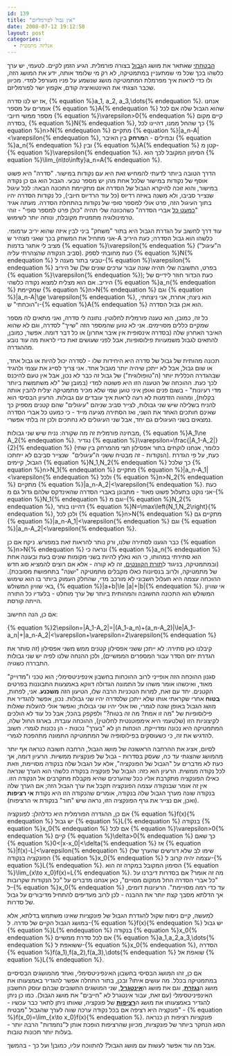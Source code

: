 ```yaml
---
id: 139
title: "אין גבול לפורמליזם"
date: 2008-07-12 19:12:58
layout: post
categories: 
  - אנליזה מתמטית
---
```

<a href="http://www.gadial.net/2008/06/17/infinite_series/">הבטחתי</a> שאתאר את מושג ה<a href="http://he.wikipedia.org/wiki/%D7%92%D7%91%D7%95%D7%9C_(%D7%9E%D7%AA%D7%9E%D7%98%D7%99%D7%A7%D7%94)">גבול</a> בצורה פורמלית. הגיע הזמן לקיים. לטעמי, יש ערך כלשהו בכך שכל מי שמתעניין במתמטיקה, לא רק מי שלומד אותה, ידע את המושג הזה, ולו כדי לראות איך מפרמלת המתמטיקה מושג שנשמע על פניו מעורפל למדי. מכיוון שכבר הצגתי את האינטואיציה קודם, אקפוץ ישר לפורמליזם.

אז יש לנו סדרה, {% equation %}a_1, a_2, a_3,\dots{% endequation %}. אנחנו אומרים על מספר {% equation %}A{% endequation %} שהוא הגבול שלה אם לכל מספר ממשי חיובי {% equation %}\varepsilon&gt;0{% endequation %} קיים מקום בסדרה, {% equation %}N{% endequation %}, כך שהחל ממנו, דהיינו לכל {% equation %}n&gt;N{% endequation %} מתקיים {% equation %}|a_n-A|&lt;\varepsilon{% endequation %}, ובמילים - ה<strong>מרחק</strong> בין האיבר {% equation %}a_n{% endequation %} ובין {% equation %}A{% endequation %} קטן מ-{% equation %}\varepsilon{% endequation %}. הסימון המקובל לכך הוא {% equation %}\lim_{n\to\infty}a_n=A{% endequation %}.

הדרך הטובה ביותר לדעתי להמחיש זאת היא עם נקודות במישור. "סדרה" היא פשוט אוסף של נקודות במישור שלכל אחת מהן יש מספר טבעי. הגבול הוא גם כן נקודה במישור, והוא זוכה להיקרא הגבול של הסדרה אם מתקיימת התכונה הבאה: לכל עיגול שנצייר סביבו, ולא משנה באיזה רדיוס (כל עוד הרדיוס חיובי), כל נקודות הסדרה יהיו בתוך העיגול הזה, פרט אולי למספר סופי של נקודות בהתחלת הסדרה. מעתה אגיד "<a href="http://he.wikipedia.org/wiki/%D7%9B%D7%9E%D7%A2%D7%98_%D7%9B%D7%9C_(%D7%9E%D7%AA%D7%9E%D7%98%D7%99%D7%A7%D7%94)">כמעט כל</a> אברי הסדרה" כשהכוונה שלי תהיה "כולן פרט למספר סופי" - זוהי טרמינולוגיה מתמטית מקובלת, ונוחה יותר לשימוש.

עוד דרך לחשוב על הגדרת הגבול היא בתור "משחק" ביני לבין איזה שהוא יריב ערמומי. אני מתחיל את המשחק בכך שאני מצהיר ש-A כלשהו הוא גבול הסדרה; כעת היריב מציב לי אתגר בדמות {% equation %}\varepsilon{% endequation %} (ה"עיגול" סביב הנקודה שהצהרתי עליה). כעת מחובתי לספק {% equation %}N{% endequation %} טבעי בתור מענה ל-{% equation %}\varepsilon{% endequation %} של היריב (בפרט, התשובה שלי תהיה שונה עבור ערכים שונים של {% equation %}\varepsilon{% endequation %}); כעת הכדור חוזר לידיים של היריב. אם הוא מצליח למצוא נקודה כלשהי {% equation %}a_n{% endequation %} שמקיימת {% equation %}n&gt;N{% endequation %} וגם {% equation %}|a_n-A|\ge \varepsilon{% endequation %}, הוא ניצח; אחרת, אני ניצחתי, ו"הוכחתי" ש-{% equation %}A{% endequation %} הוא אכן גבול הסדרה.

כל זה, כמובן, הוא טענה פורמלית לחלוטין. נתונה לי סדרה, ואני מתאים לה מספר שמקיים כללים מסויימים. אני לא טוען שהמספר הזה "שייך" לסדרה, וגם לא שהוא האיבר האחרון שלה (בסדרה אינסופית אין איבר אחרון) או כל דבר דומה. אפשר, כמובן, להתאים לגבול משמעויות פילוסופיות, אבל לפני שעושים זאת כדי לראות מה עוד נובע מההגדרה.

תכונה מהותית של גבול של סדרה היא היחידות שלו - לסדרה יכול להיות או גבול אחד, או שום גבול, אבל לא ייתכן שיהיה יותר מגבול אחד. אני צריך לסייג את עצמי ולהגיד שבהגדרה הכללית יותר (ה"טופולוגית") של גבול זה כבר לא נכון, אבל אין טעם להיכנס לכך כעת. ההוכחה של הטענה הזו היא פשוטה למדי (במובן של "לא משתמשת ביותר מדי רעיונות" - בשום פנים ואופן איני טוען שמי שלא מכיר מתמטיקה יצליח להבין אותה בקלות), ומהווה הזדמנות לא רעה לראות איך עובדים עם גבולות. הרעיון הבסיסי הוא להניח בשלילה שיש שני גבולות, לצייר סביב שניהם "עיגולים" שהם קטנים מספיק כך שאינם חותכים האחד את השני, ואז הסתירה מגיעה מייד - כי כמעט כל אברי הסדרה נמצאים בשני העיגולים גם יחד, אבל שני העיגולים לא נחתכים ולכן זה בלתי אפשרי.

מבחינה פורמלית זה מה שקורה: נניח שיש שני גבולות, {% equation %}A_1\ne A_2{% endequation %}. נגדיר {% equation %}\varepsilon=\frac{|A_1-A_2|}{2}{% endequation %} (כלומר, אנחנו לוקחים בתור אפסילון חצי מהמרחק בין שתי הנקודות - זה מבטיח ששני ה"עיגולים"  שנצייר סביבם לא ייחתכו). כעת, על פי הגדרת הגבול, קיימים {% equation %}N_1,N_2{% endequation %} כך שלכל {% equation %}n&gt;N_1{% endequation %} מתקיים {% equation %}|a_n-A_1|&lt;\varepsilon{% endequation %} ולכל {% equation %}n&gt;N_2{% endequation %} מתקיים {% equation %}|a_n-A_2|&lt;\varepsilon{% endequation %}. כעת אני נוקט בתעלול פשוט מאוד - מתבונן באברי הסדרה שהאינדקס שלהם גדול גם מ-{% equation %}N_1{% endequation %} וגם מ-{% equation %}N_2{% endequation %}, דהיינו בוחר {% equation %}N=\max\left\{N_1,N_2\right\}{% endequation %}, ולכן לכל {% equation %}n&gt;N{% endequation %} מתקיים גם {% equation %}|a_n-A_1|&lt;\varepsilon{% endequation %} וגם {% equation %}|a_n-A_2|&lt;\varepsilon{% endequation %}.

כבר הגענו לסתירה שלנו, ורק נותר להראות זאת במפורש. ניקח אם כן {% equation %}n&gt;N{% endequation %} ונראה כי {% equation %}a_n{% endequation %} הוא סתירתי במהותו, כי הוא נאלץ להיות בשני מקומות שונים בעת ובעונה אחת (ובמתמטיקה, בניגוד ל<a href="http://he.wikipedia.org/wiki/%D7%A1%D7%95%D7%A4%D7%A8%D7%A4%D7%95%D7%96%D7%99%D7%A6%D7%99%D7%94">תורת הקוונטים</a>, זה לא קורה - אלא אם רוצים להמציא סוג חדש של מתמטיקה, ולרוב בנסיונות כאלו מקבלים מתמטיקה "ישנה" בתחפושת מסובכת). ההוכחה עצמה היא תעלול חשבוני לא מורכב מדי, שהחלק העמוק ביותר בו הוא שימוש באי שוויון המשולש, {% equation %}|a+b|\le |a|+|b|{% endequation %}. אי שוויון המשולש הוא התכונה החשובה והמהותית ביותר של ערך מוחלט - בלעדיו כל התורה הייתה קורסת.

אם כן, הנה החישוב:

{% equation %}2\epsilon=|A_1-A_2|=|(A_1-a_n)+(a_n-A_2)|\le|A_1-a_n|+|a_n-A_2|&lt;\varepsilon+\varepsilon=2\varepsilon{% endequation %}

קיבלנו כאן סתירה: לא ייתכן ששני אפסילון קטנים ממש משני אפסילון (זה סותר את הגדרת יחס הסדר עבור המספרים הממשיים), ולכן ההנחה שלנו לפיה יש שני גבולות התבררה כשגויה.

סגנון ההוכחה הזה אופייני לרוב ההוכחות בחשבון אינפיניטסימלי; הוא טכני ו"מדוייק" מאוד, ואיכשהו אומר משהו על התמונה הגדולה דווקא באמצעות התבוננות בפרטים הקטנים. יחד עם זאת, למרות הטכניות הרבה שלו, הטיעון הזה <strong>משכנע</strong>. אני, לפחות, <strong>בטוח</strong> אחרי שקראתי אותו שלא ייתכן שלסדרה יהיו שני גבולות. נכון, אפשר להגדיר את מושג הגבול באופן שונה לגמרי, ואז אולי יהיו שני גבולות; ואפשר אולי להעלות שאלות פילוסופיות של "מה זו אמת? מה זה בטוח?" ולפקפק בהכל; אבל כל עוד לא הולכים לקיצוניות הזו (שלטעמי היא אימפוטנטית לחלוטין), ההוכחה עובדת. בארגז החול שלה, המתמטיקה היא נכונה ומדוייקת. הוכחות הן לא "בערך" נכונות - הן נכונות לגמרי. חשוב להדגיש את זה, כי כשעוסקים בפילוסופיה של המתמטיקה התמונה מתהפכת לגמרי.

לסיום, אציג את ההרחבה הראשונה של מושג הגבול, הרחבה חשובה כנראה אף יותר מהמושג שהצגתי עד כה, שעסק בסדרות - גבול של פונקציות ממשיות. הרעיון דומה, אך כעת לא מדברים על "הגבול של הפונקציה", אלא על הגבול שלה בנקודה מסויימת, וזאת לכל נקודה ממשית. הרעיון הוא כזה: הגבול של פונקציה בנקודה כלשהי הוא הערך שנראה כאילו הפונקציה מתקרבת אליו ככל שהערכים שהיא מקבלת מתקרבים אל הנקודה הזו. אין זה אומר שבנקודה עצמה הפונקציה תקבל את ערך הגבול הזה; אם הערך שלה בנקודה שונה מערך הגבול שלה בנקודה, אומרים שהנקודה הזו היא נקודת <strong>אי רציפות</strong> (ואכן, אם נצייר את גרף הפונקציה הזו, נראה שיש "חור" בנקודת אי הרציפות).

אם כן, ההגדרה הפורמלית היא כדלהלן: לפונקציה {% equation %}f(x){% endequation %} יש גבול {% equation %}L{% endequation %} בנקודה {% equation %}x_0{% endequation %} אם לכל {% equation %}\varepsilon&gt;0{% endequation %} קיים {% equation %}\delta&gt;0{% endequation %} כך שאם {% equation %}0&lt;|x-x_0|&lt;\delta{% endequation %} אז {% equation %}|f(x)-L|&lt;\varepsilon{% endequation %} (שימו לב שלא דורשים שהערך של הפונקציה בנקודה {% equation %}x_0{% endequation %} עצמה יהיה קרוב ל-{% equation %}L{% endequation %}. הסימון המקובל במקרה זה הוא {% equation %}\lim_{x\to x_0}f(x)=L{% endequation %}.
מה זה אומר? אם בסדרות דיברנו על "כל אברי הסדרה החל ממקום מסויים", כאן אנחנו מדברים על "כל הנקודות שקרובות ל-{% equation %}x_0{% endequation %} עד כדי רמה מסויימת". הרעיונות דומים, אך הדלתא מסבך קצת יותר את ההבנה - לכן לרוב מעדיפים להתחיל מדיבורים על גבול של סדרות.

למעשה, קיים ניסוח שקול להגדרת הגבול של פונקציות שאינו משתמש בדלתא, אלא במושג הגבול הקיים של סדרה. ל-{% equation %}f(x){% endequation %} יש גבול {% equation %}L{% endequation %} בנקודה {% equation %}x_0{% endequation %} אם לכל סדרת ממשיים {% equation %}a_1,a_2,a_3,\dots{% endequation %} ששואפת ל-{% equation %}x_0{% endequation %}, הסדרה {% equation %}f(a_1),f(a_2),f(a_3),\dots{% endequation %} שואפת אל {% equation %}L{% endequation %}.

אם כן, זהו המושג הבסיסי בחשבון האינפיניטסימלי, ואחד מהמושגים הבסיסיים במתמטיקה בכלל. מה עושים איתו? ובכן, בתור התחלה אפשר להגדיר באמצעותו את מושג ה<a href="http://he.wikipedia.org/wiki/%D7%A0%D7%92%D7%96%D7%A8%D7%AA"><strong>נגזרת</strong></a>, וגם את מושג ה<a href="http://he.wikipedia.org/wiki/%D7%90%D7%99%D7%A0%D7%98%D7%92%D7%A8%D7%9C"><strong>אינטגרל</strong></a>, שני המושגים החשובים שבהם עוסק החשבון האינפיניטסימלי (עם זאת, עבור אינטגרל לא "חייבים" את מושג הגבול). כמו כן ניתן להגדיר באמצעותו את מושג ה<a href="http://he.wikipedia.org/wiki/%D7%A8%D7%A6%D7%99%D7%A4%D7%95%D7%AA"><strong>רציפות</strong></a> של פונקציה, שאותו ניתן לתאר כבר עכשיו - פונקציה היא רציפה אם בכל נקודה ערכה שווה לערך שהגבול "מבטיח" - {% equation %}f(x_0)=\lim_{x\to x_0}f(x){% endequation %}. פונקציות רציפות הן כנראה הסוג הנחקר ביותר של פונקציות, מכיוון שהרציפות הופכת אותן ל"נחמדות" הרבה יותר - בעלות יותר תכונות טובות.

אבל מה עוד אפשר לעשות עם מושג הגבול? להתווכח עליו, כמובן! ועל כך - בהמשך.
